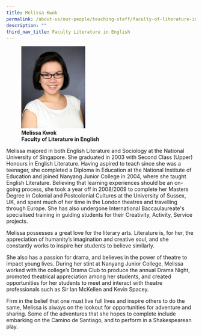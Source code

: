```yaml
---
title: Melissa Kwok
permalink: /about-us/our-people/teaching-staff/faculty-of-literature-in-english/melissa-kwok/
description: ""
third_nav_title: Faculty Literature in English
---
```

<figure>
<img style="width:40%" src="/images/melissa-kwok.jpg">
<figcaption> <strong>Melissa Kwok<br>
Faculty of Literature in English</strong>
</figcaption>
</figure>

Melissa majored in both English Literature and Sociology at the National University of Singapore. She graduated in 2003 with Second Class (Upper) Honours in English Literature. Having aspired to teach since she was a teenager, she completed a Diploma in Education at the National Institute of Education and joined Nanyang Junior College in 2004, where she taught English Literature. Believing that learning experiences should be an on-going process, she took a year off in 2008/2009 to complete her Masters Degree in Colonial and Postcolonial Cultures at the University of Sussex, UK, and spent much of her time in the London theatres and travelling through Europe. She has also undergone International Baccaulaureate's specialised training in guiding students for their Creativity, Activity, Service projects.

  

Melissa possesses a great love for the literary arts. Literature is, for her, the appreciation of humanity’s imagination and creative soul, and she constantly works to inspire her students to believe similarly.

  

She also has a passion for drama, and believes in the power of theatre to impact young lives. During her stint at Nanyang Junior College, Melissa worked with the college’s Drama Club to produce the annual Drama Night, promoted theatrical appreciation among her students, and created opportunities for her students to meet and interact with theatre professionals such as Sir Ian McKellen and Kevin Spacey.

  

Firm in the belief that one must live full lives and inspire others to do the same, Melissa is always on the lookout for opportunities for adventure and sharing. Some of the adventures that she hopes to complete include embarking on the Camino de Santiago, and to perform in a Shakespearean play.